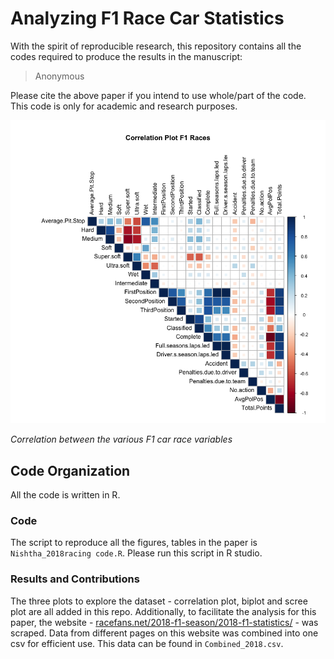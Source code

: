# Analyzing F1 Race Car Statistics

With the spirit of reproducible research, this repository contains all the codes required to produce the results in the manuscript: 

> Anonymous

Please cite the above paper if you intend to use whole/part of the code. This code is only for academic and research purposes.

![biplot representation](Rplot_corrplot-new.png)

*Correlation between the various F1 car race variables*

## Code Organization
All the code is written in R. 

### Code 
The script to reproduce all the figures, tables in the paper is `Nishtha_2018racing code.R`. Please run this script in R studio.

### Results and Contributions 
The three plots to explore the dataset - correlation plot, biplot and scree plot are all added in this repo. Additionally, to facilitate the analysis for this paper, the website - [racefans.net/2018-f1-season/2018-f1-statistics/](racefans.net/2018-f1-season/2018-f1-statistics/) - was scraped. Data from different pages on this website was combined into one csv for efficient use. This data can be found in `Combined_2018.csv`.
